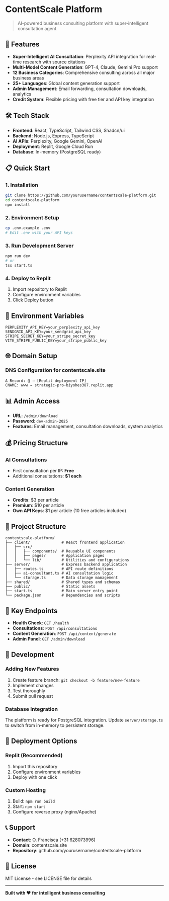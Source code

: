 # ContentScale Platform

> AI-powered business consulting platform with super-intelligent consultation agent

## 🚀 Features

- **Super-Intelligent AI Consultation**: Perplexity API integration for real-time research with source citations
- **Multi-Model Content Generation**: GPT-4, Claude, Gemini Pro support
- **12 Business Categories**: Comprehensive consulting across all major business areas
- **25+ Languages**: Global content generation support
- **Admin Management**: Email forwarding, consultation downloads, analytics
- **Credit System**: Flexible pricing with free tier and API key integration

## 🛠️ Tech Stack

- **Frontend**: React, TypeScript, Tailwind CSS, Shadcn/ui
- **Backend**: Node.js, Express, TypeScript
- **AI APIs**: Perplexity, Google Gemini, OpenAI
- **Deployment**: Replit, Google Cloud Run
- **Database**: In-memory (PostgreSQL ready)

## 📋 Quick Start

### 1. Installation
```bash
git clone https://github.com/yourusername/contentscale-platform.git
cd contentscale-platform
npm install
```

### 2. Environment Setup
```bash
cp .env.example .env
# Edit .env with your API keys
```

### 3. Run Development Server
```bash
npm run dev
# or
tsx start.ts
```

### 4. Deploy to Replit
1. Import repository to Replit
2. Configure environment variables
3. Click Deploy button

## 🔑 Environment Variables

```env
PERPLEXITY_API_KEY=your_perplexity_api_key
SENDGRID_API_KEY=your_sendgrid_api_key
STRIPE_SECRET_KEY=your_stripe_secret_key
VITE_STRIPE_PUBLIC_KEY=your_stripe_public_key
```

## 🌐 Domain Setup

### DNS Configuration for contentscale.site
```
A Record: @ → [Replit deployment IP]
CNAME: www → strategic-pro-biyohes387.replit.app
```

## 📊 Admin Access

- **URL**: `/admin/download`
- **Password**: `dev-admin-2025`
- **Features**: Email management, consultation downloads, system analytics

## 💰 Pricing Structure

### AI Consultations
- First consultation per IP: **Free**
- Additional consultations: **$1 each**

### Content Generation
- **Credits**: $3 per article
- **Premium**: $10 per article  
- **Own API Keys**: $1 per article (10 free articles included)

## 📂 Project Structure

```
contentscale-platform/
├── client/              # React frontend application
│   ├── src/
│   │   ├── components/  # Reusable UI components
│   │   ├── pages/       # Application pages
│   │   └── lib/         # Utilities and configurations
├── server/              # Express backend application
│   ├── routes.ts        # API route definitions
│   ├── ai-consultant.ts # AI consultation logic
│   └── storage.ts       # Data storage management
├── shared/              # Shared types and schemas
├── public/              # Static assets
├── start.ts             # Main server entry point
└── package.json         # Dependencies and scripts
```

## 🎯 Key Endpoints

- **Health Check**: `GET /health`
- **Consultations**: `POST /api/consultations`
- **Content Generation**: `POST /api/content/generate`
- **Admin Panel**: `GET /admin/download`

## 🔧 Development

### Adding New Features
1. Create feature branch: `git checkout -b feature/new-feature`
2. Implement changes
3. Test thoroughly
4. Submit pull request

### Database Integration
The platform is ready for PostgreSQL integration. Update `server/storage.ts` to switch from in-memory to persistent storage.

## 🚀 Deployment Options

### Replit (Recommended)
1. Import this repository
2. Configure environment variables
3. Deploy with one click

### Custom Hosting
1. Build: `npm run build`
2. Start: `npm start`
3. Configure reverse proxy (nginx/Apache)

## 📞 Support

- **Contact**: O. Francisca (+31 628073996)
- **Domain**: contentscale.site
- **Repository**: github.com/yourusername/contentscale-platform

## 📄 License

MIT License - see LICENSE file for details

---

**Built with ❤️ for intelligent business consulting**
